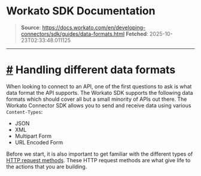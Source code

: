 # Workato SDK Documentation

> **Source**: https://docs.workato.com/en/developing-connectors/sdk/guides/data-formats.html
> **Fetched**: 2025-10-23T02:33:48.011125

---

# [#](<#handling-different-data-formats>) Handling different data formats

When looking to connect to an API, one of the first questions to ask is what data format the API supports. The Workato SDK supports the following data formats which should cover all but a small minority of APIs out there. The Workato Connector SDK allows you to send and receive data using various `Content-Types`:

  * JSON
  * XML
  * Multipart Form
  * URL Encoded Form

Before we start, it is also important to get familiar with the different types of [HTTP request methods](</developing-connectors/sdk/sdk-reference/http.html>). These HTTP request methods are what give life to the actions that you are building.
